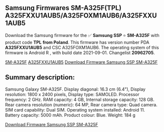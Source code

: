 <h2>Samsung Firmwares SM-A325F(TPL) A325FXXU1AUB5/A325FOXM1AUB6/A325FXXU1AUB5</h2>
Download the Samsung firmware for the ✅ <strong>Samsung SSP </strong> ⭐ <strong>SM-A325F</strong> with product code <strong>TPL</strong> <strong> from Poland</strong>. This firmware has version number PDA <strong>A325FXXU1AUB5</strong> and CSC A325FOXM1AUB6. The operating system of this firmware is Android R , with build date 2021-09-01. Changelist <strong>20962705</strong>.


[SM-A325F](https://samfirm.shop/samsung/model/SM-A325F)
[A325FXXU1AUB5](https://samfirm.shop/samsung/pda/A325FXXU1AUB5)
[Download Firmware Samsung SSP SM-A325F](https://samfirm.shop/samsung/firmware/451995)
<h2>Summary description:</h2>
<p>Samsung Galaxy SM-A325F. Display diagonal: 16.3 cm (6.4"), Display resolution: 1800 x 2400 pixels, Display type: SAMOLED. Processor frequency: 2 GHz. RAM capacity: 4 GB, Internal storage capacity: 128 GB. Rear camera resolution (numeric): 64 MP, Rear camera type: Quad camera. SIM card capability: Dual SIM. Operating system installed: Android 11. Battery capacity: 5000 mAh. Product colour: Blue. Weight: 184 g</p>


[Download Firmware Samsung SSP SM-A325F](https://samfirm.shop/samsung/firmware/451995)
